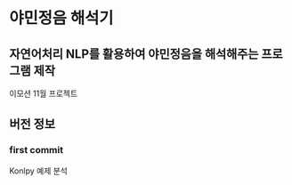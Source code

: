 # 야민정음 해석기

## 자연어처리 NLP를 활용하여 야민정음을 해석해주는 프로그램 제작

이모션 11월 프로젝트

## 버전 정보

### first commit

Konlpy 예제 분석
